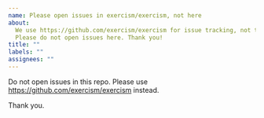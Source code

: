 ```yaml
---
name: Please open issues in exercism/exercism, not here
about:
  We use https://github.com/exercism/exercism for issue tracking, not this repository.
  Please do not open issues here. Thank you!
title: ""
labels: ""
assignees: ""
---
```


Do not open issues in this repo. Please use https://github.com/exercism/exercism instead.

Thank you.
